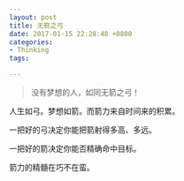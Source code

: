 ```yaml
---
layout: post
title: 无箭之弓
date: 2017-01-15 22:28:48 +0800
categories:
- Thinking
tags:

---
```


> 没有梦想的人，如同无箭之弓！

人生如弓。梦想如箭。而箭力来自时间来的积累。

一把好的弓决定你能把箭射得多高、多远。

一把好的箭决定你能否精确命中目标。

箭力的精髓在巧不在蛮。

